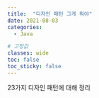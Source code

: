 ```yaml
---
title:  "디자인 패턴 그게 뭐야"
date: 2021-08-03
categories:
  - Java

# 고정값
classes: wide
toc: false
toc_sticky: false
---
```


23가지 디자인 패턴에 대해 정리

##